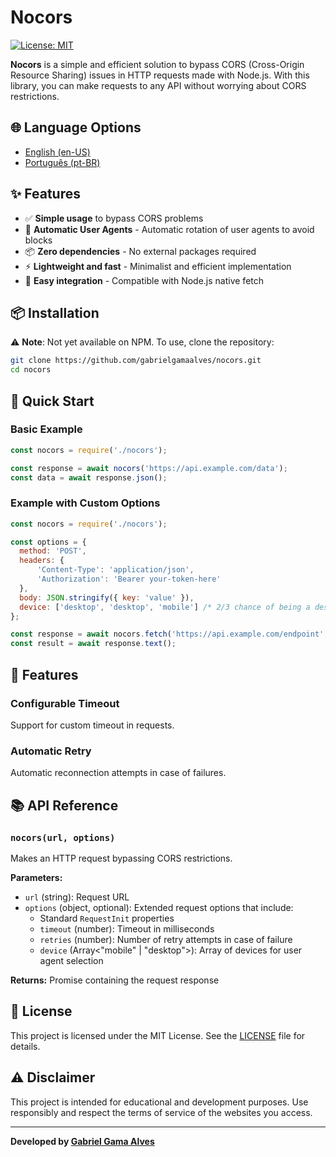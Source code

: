 # Nocors

[![License: MIT](https://img.shields.io/badge/License-MIT-blue.svg)](https://opensource.org/licenses/MIT)

**Nocors** is a simple and efficient solution to bypass CORS (Cross-Origin Resource Sharing) issues in HTTP requests made with Node.js. With this library, you can make requests to any API without worrying about CORS restrictions.

## 🌐 Language Options
- [English (en-US)](README.md)
- [Português (pt-BR)](docs/README.pt-BR.md)

## ✨ Features

- ✅ **Simple usage** to bypass CORS problems
- 🔄 **Automatic User Agents** - Automatic rotation of user agents to avoid blocks
- 📦 **Zero dependencies** - No external packages required
- ⚡ **Lightweight and fast** - Minimalist and efficient implementation
- 🔧 **Easy integration** - Compatible with Node.js native fetch

## 📦 Installation

⚠️ **Note**: Not yet available on NPM. To use, clone the repository:

```bash
git clone https://github.com/gabrielgamaalves/nocors.git
cd nocors
```

## 🚀 Quick Start

### Basic Example

```javascript
const nocors = require('./nocors');

const response = await nocors('https://api.example.com/data');
const data = await response.json();
```

### Example with Custom Options

```javascript
const nocors = require('./nocors');

const options = {
  method: 'POST',
  headers: {
      'Content-Type': 'application/json',
      'Authorization': 'Bearer your-token-here'
  },
  body: JSON.stringify({ key: 'value' }),
  device: ['desktop', 'desktop', 'mobile'] /* 2/3 chance of being a desktop user-agent */
};

const response = await nocors.fetch('https://api.example.com/endpoint', options);
const result = await response.text();
```

## 🎯 Features

### Configurable Timeout
Support for custom timeout in requests.

### Automatic Retry
Automatic reconnection attempts in case of failures.

## 📚 API Reference

### `nocors(url, options)`

Makes an HTTP request bypassing CORS restrictions.

**Parameters:**
- `url` (string): Request URL
- `options` (object, optional): Extended request options that include:
  - Standard `RequestInit` properties
  - `timeout` (number): Timeout in milliseconds
  - `retries` (number): Number of retry attempts in case of failure
  - `device` (Array<"mobile" | "desktop">): Array of devices for user agent selection

**Returns:** Promise containing the request response

## 📄 License

This project is licensed under the MIT License. See the [LICENSE](LICENSE) file for details.

## ⚠️ Disclaimer

This project is intended for educational and development purposes. Use responsibly and respect the terms of service of the websites you access.

---

**Developed by [Gabriel Gama Alves](https://github.com/gabrielgamaalves)**